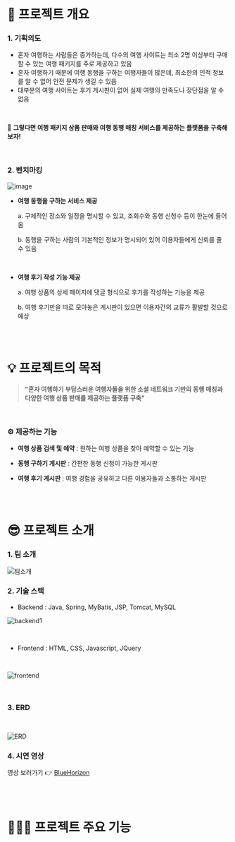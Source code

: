 # 🌱 프로젝트 개요

### 1. 기획의도

  - 혼자 여행하는 사람들은 증가하는데, 다수의 여행 사이트는 최소 2명 이상부터 구매할 수 있는 여행 패키지를 주로 제공하고 있음
  - 혼자 여행하기 때문에 여행 동행을 구하는 여행자들이 많은데, 최소한의 인적 정보를 알 수 없어 안전 문제가 생길 수 있음
  - 대부분의 여행 사이트는 후기 게시판이 없어 실제 여행의 만족도나 장단점을 알 수 없음
<br>

👏 **그렇다면 여행 패키지 상품 판매와 여행 동행 매칭 서비스를 제공하는 플랫폼을 구축해보자!**

<br>

### 2. 벤치마킹
![image](https://github.com/dogpaw1230/teamProject/assets/146051611/4d54d30b-0f62-4cd2-9be6-cb37760abf2c)

  - **여행 동행을 구하는 서비스 제공**

    a. 구체적인 장소와 일정을 명시할 수 있고, 조회수와 동행 신청수 등이 한눈에 들어옴
    
    b. 동행을 구하는 사람의 기본적인 정보가 명시되어 있어 이용자들에게 신뢰를 줄 수 있음
    
    <br>

  - **여행 후기 작성 기능 제공**

    a. 여행 상품의 상세 페이지에 댓글 형식으로 후기를 작성하는 기능을 제공
    
    b. 여행 후기만을 따로 모아놓은 게시판이 있으면 이용자간의 교류가 활발할 것으로 예상
    
<br><br>

# 💡 프로젝트의 목적

> **"혼자 여행하기 부담스러운 여행자들을 위한 소셜 네트워크 기반의 동행 매칭과 다양한 여행 상품 판매를 제공하는 플랫폼 구축"**

<br>

### ⚙️ 제공하는 기능


- **여행 상품 검색 및 예약** : 원하는 여행 상품을 찾아 예약할 수 있는 기능

- **동행 구하기 게시판** : 간편한 동행 신청이 가능한 게시판

- **여행 후기 게시판** : 여행 경험을 공유하고 다른 이용자들과 소통하는 게시판

<br><br>

# 😎 프로젝트 소개

### 1. 팀 소개

![팀소개](https://github.com/dogpaw1230/teamProject/assets/146051611/242c61e0-a323-4169-ba02-c1844161649a)



### 2. 기술 스택

- Backend : Java, Spring, MyBatis, JSP, Tomcat, MySQL
  
![backend1](https://github.com/dogpaw1230/teamProject/assets/146051611/a7178dc7-59d4-4111-ab3c-ebe6cc368548)

<br>

- Frontend : HTML, CSS, Javascript, JQuery

<br>

![frontend](https://github.com/dogpaw1230/teamProject/assets/146051611/d42ca3b2-28bf-48e1-823c-e15c01617b78)

<br>

### 3. ERD
<br>

![ERD](https://github.com/dogpaw1230/teamProject/assets/146051611/b6d07c79-d857-4932-8a2e-349c5d9d492a)

### 4. 시연 영상

영상 보러가기 👉  [BlueHorizon](https://youtu.be/-U5Wa2IEOi8)

<br><br>


# 👩🏻‍💻 프로젝트 주요 기능
